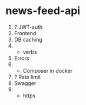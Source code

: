 # news-feed-api
1. ? JWT-auth
2. Frontend
3. DB caching
4. + verbs
5. Errors
6. + Composer in docker
7. ? Rate limit
8. Swagger
9. + https
